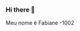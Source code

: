 ### Hi there 👋
Meu nome é Fabiane -1002
<!--
**faoyoki/faoyoki** is a ✨ _special_ ✨ repository because its `README.md` (this file) appears on your GitHub profile.

Here are some ideas to get you started:

Estou treinando 10-02
linha2